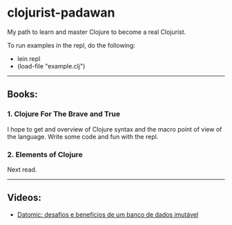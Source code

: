 # clojurist-padawan
My path to learn and master Clojure to become a real Clojurist.

To run examples in the repl, do the following:
- lein repl
- (load-file "example.clj")

---
## Books:

### 1. Clojure For The Brave and True
I hope to get and overview of Clojure syntax 
and the macro point of view of the language. Write some code and fun with the repl.

### 2. Elements of Clojure
Next read.

---
## Videos:

* [Datomic: desafios e benefícios de um banco de dados imutável](https://www.youtube.com/watch?v=jip-dl7XDVE&t=1746s)
